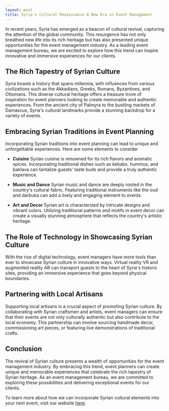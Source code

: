 ```yaml
---
layout: post
title: Syria's Cultural Renaissance A New Era in Event Management
---
```



In recent years, Syria has emerged as a beacon of cultural revival, capturing the attention of the global community. This resurgence has not only breathed new life into its rich heritage but has also presented unique opportunities for the event management industry. As a leading event management bureau, we are excited to explore how this trend can inspire innovative and immersive experiences for our clients.

## The Rich Tapestry of Syrian Culture

Syria boasts a history that spans millennia, with influences from various civilizations such as the Akkadians, Greeks, Romans, Byzantines, and Ottomans. This diverse cultural heritage offers a treasure trove of inspiration for event planners looking to create memorable and authentic experiences. From the ancient city of Palmyra to the bustling markets of Damascus, Syria's cultural landmarks provide a stunning backdrop for a variety of events.

## Embracing Syrian Traditions in Event Planning

Incorporating Syrian traditions into event planning can lead to unique and unforgettable experiences. Here are some elements to consider

- **Cuisine** Syrian cuisine is renowned for its rich flavors and aromatic spices. Incorporating traditional dishes such as kebabs, hummus, and baklava can tantalize guests' taste buds and provide a truly authentic experience.

- **Music and Dance** Syrian music and dance are deeply rooted in the country's cultural fabric. Featuring traditional instruments like the oud and darbuka can add a lively and engaging element to events.

- **Art and Decor** Syrian art is characterized by intricate designs and vibrant colors. Utilizing traditional patterns and motifs in event decor can create a visually stunning atmosphere that reflects the country's artistic heritage.

## The Role of Technology in Showcasing Syrian Culture

With the rise of digital technology, event managers have more tools than ever to showcase Syrian culture in innovative ways. Virtual reality VR and augmented reality AR can transport guests to the heart of Syria's historic sites, providing an immersive experience that goes beyond physical boundaries.

## Partnering with Local Artisans

Supporting local artisans is a crucial aspect of promoting Syrian culture. By collaborating with Syrian craftsmen and artists, event managers can ensure that their events are not only culturally authentic but also contribute to the local economy. This partnership can involve sourcing handmade decor, commissioning art pieces, or featuring live demonstrations of traditional crafts.

## Conclusion

The revival of Syrian culture presents a wealth of opportunities for the event management industry. By embracing this trend, event planners can create unique and memorable experiences that celebrate the rich tapestry of Syrian heritage. As an event management bureau, we are committed to exploring these possibilities and delivering exceptional events for our clients.

To learn more about how we can incorporate Syrian cultural elements into your next event, visit our website [here](https://geventm.com/).